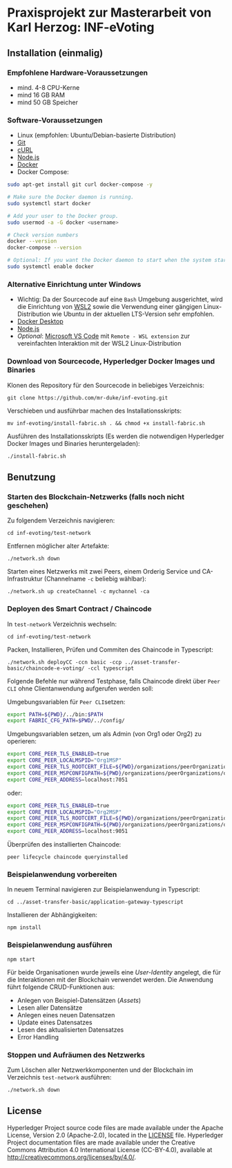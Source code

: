 [//]: # (SPDX-License-Identifier: CC-BY-4.0)

# Praxisprojekt zur Masterarbeit von Karl Herzog: INF-eVoting

## Installation (einmalig)
### Empfohlene Hardware-Voraussetzungen
- mind. 4-8 CPU-Kerne
- mind 16 GB RAM
- mind 50 GB Speicher 
### Software-Voraussetzungen
- Linux (empfohlen: Ubuntu/Debian-basierte Distribution)
- [Git](https://git-scm.com/downloads)
- [cURL](https://curl.se/download.html)
- [Node.js](https://nodejs.org/en)
- [Docker](https://docs.docker.com/get-docker/)
- Docker Compose:
```bash
sudo apt-get install git curl docker-compose -y

# Make sure the Docker daemon is running.
sudo systemctl start docker

# Add your user to the Docker group.
sudo usermod -a -G docker <username>

# Check version numbers  
docker --version
docker-compose --version

# Optional: If you want the Docker daemon to start when the system starts, use the following:
sudo systemctl enable docker
```
### Alternative Einrichtung unter Windows
- Wichtig: Da der Sourcecode auf eine `Bash` Umgebung ausgerichtet, wird die Einrichtung von [WSL2](https://learn.microsoft.com/en-us/windows/wsl/install) sowie die Verwendung einer gängigen Linux-Distribution wie Ubuntu in der aktuellen LTS-Version sehr empfohlen.
- [Docker Desktop](https://docs.docker.com/get-docker/)
- [Node.js](https://nodejs.org/en)
- *Optional*: [Microsoft VS Code](https://code.visualstudio.com/) mit `Remote - WSL extension` zur vereinfachten Interaktion mit der WSL2 Linux-Distribution

### Download von Sourcecode, Hyperledger Docker Images und Binaries

Klonen des Repository für den Sourcecode in beliebiges Verzeichnis:

`git clone https://github.com/mr-duke/inf-evoting.git`

Verschieben und ausführbar machen des Installationsskripts:

`mv inf-evoting/install-fabric.sh . && chmod +x install-fabric.sh`

Ausführen des Installationsskripts (Es werden die notwendigen Hyperledger Docker Images und Binaries heruntergeladen):

`./install-fabric.sh`

## Benutzung
### Starten des Blockchain-Netzwerks (falls noch nicht geschehen)

Zu folgendem Verzeichnis navigieren:

`cd inf-evoting/test-network`

Entfernen möglicher alter Artefakte:

`./network.sh down`

Starten eines Netzwerks mit zwei Peers, einem Orderig Service und CA-Infrastruktur (Channelname `-c` beliebig wählbar):

`./network.sh up createChannel -c mychannel -ca`

### Deployen des Smart Contract / Chaincode

In `test-network` Verzeichnis wechseln:

`cd inf-evoting/test-network`

Packen, Installieren, Prüfen und Commiten des Chaincode in Typescript:

`./network.sh deployCC -ccn basic -ccp ../asset-transfer-basic/chaincode-e-voting/ -ccl typescript`

Folgende Befehle nur während Testphase, falls Chaincode direkt über `Peer CLI` ohne Clientanwendung aufgerufen werden soll:

Umgebungsvariablen für `Peer CLI`setzen:
```bash
export PATH=${PWD}/../bin:$PATH
export FABRIC_CFG_PATH=$PWD/../config/
```

Umgebungsvariablen setzen, um als Admin (von Org1 oder Org2) zu operieren:
```bash
export CORE_PEER_TLS_ENABLED=true
export CORE_PEER_LOCALMSPID="Org1MSP"
export CORE_PEER_TLS_ROOTCERT_FILE=${PWD}/organizations/peerOrganizations/org1.example.com/peers/peer0.org1.example.com/tls/ca.crt
export CORE_PEER_MSPCONFIGPATH=${PWD}/organizations/peerOrganizations/org1.example.com/users/Admin@org1.example.com/msp
export CORE_PEER_ADDRESS=localhost:7051
```
oder:

```bash
export CORE_PEER_TLS_ENABLED=true
export CORE_PEER_LOCALMSPID="Org2MSP"
export CORE_PEER_TLS_ROOTCERT_FILE=${PWD}/organizations/peerOrganizations/org2.example.com/peers/peer0.org2.example.com/tls/ca.crt
export CORE_PEER_MSPCONFIGPATH=${PWD}/organizations/peerOrganizations/org2.example.com/users/Admin@org2.example.com/msp
export CORE_PEER_ADDRESS=localhost:9051	
```

Überprüfen des installierten Chaincode:

`peer lifecycle chaincode queryinstalled`

### Beispielanwendung vorbereiten

In neuem Terminal navigieren zur Beispielanwendung in Typescript:

`cd ../asset-transfer-basic/application-gateway-typescript`

Installieren der Abhängigkeiten:

`npm install`

### Beispielanwendung ausführen

`npm start`

Für beide Organisationen wurde jeweils eine *User-Identity* angelegt, die für die Interaktionen mit der Blockchain verwendet werden. Die Anwendung führt folgende CRUD-Funktionen aus: 
- Anlegen von Beispiel-Datensätzen (*Assets*)
- Lesen aller Datensätze
- Anlegen eines neuen Datensatzen
- Update eines Datensatzes
- Lesen des aktualisierten Datensatzes
- Error Handling

### Stoppen und Aufräumen des Netzwerks

Zum  Löschen aller Netzwerkkomponenten und der Blockchain im Verzeichnis `test-network` ausführen:

`./network.sh down`



## License <a name="license"></a>

Hyperledger Project source code files are made available under the Apache
License, Version 2.0 (Apache-2.0), located in the [LICENSE](LICENSE) file.
Hyperledger Project documentation files are made available under the Creative
Commons Attribution 4.0 International License (CC-BY-4.0), available at http://creativecommons.org/licenses/by/4.0/.
